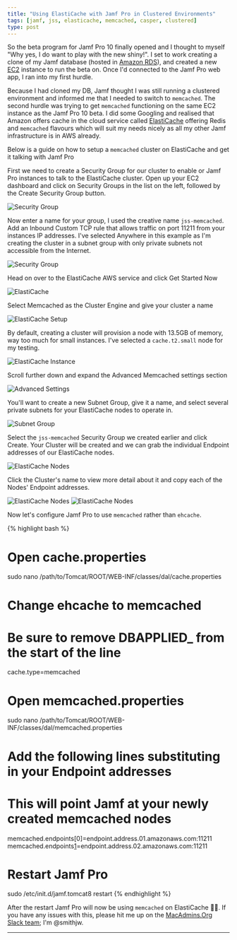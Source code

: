 ```yaml
---
title: "Using ElastiCache with Jamf Pro in Clustered Environments"
tags: [jamf, jss, elasticache, memcached, casper, clustered]
type: post
---
```


So the beta program for Jamf Pro 10 finally opened and I thought to myself "Why yes, I do want to play with the new shiny!". I set to work creating a clone of my Jamf database (hosted in [Amazon RDS][1]), and created a new [EC2][2] instance to run the beta on. Once I'd connected to the Jamf Pro web app, I ran into my first hurdle.

Because I had cloned my DB, Jamf thought I was still running a clustered environment and informed me that I needed to switch to `memcached`. The second hurdle was trying to get `memcached` functioning on the same EC2 instance as the Jamf Pro 10 beta. I did some Googling and realised that Amazon offers cache in the cloud service called [ElastiCache][3] offering Redis and `memcached` flavours which will suit my needs nicely as all my other Jamf infrastructure is in AWS already.

Below is a guide on how to setup a `memcached` cluster on ElastiCache and get it talking with Jamf Pro

First we need to create a Security Group for our cluster to enable or Jamf Pro instances to talk to the ElastiCache cluster. Open up your EC2 dashboard and click on Security Groups in the list on the left, followed by the Create Security Group button.

![Security Group](/images/ElastiCache/ElastiCache1.png)

Now enter a name for your group, I used the creative name `jss-memcached`. Add an Inbound Custom TCP rule that allows traffic on port 11211 from your instances IP addresses. I've selected Anywhere in this example as I'm creating the cluster in a subnet group with only private subnets not accessible from the Internet.

![Security Group](/images/ElastiCache/ElastiCache2.png)

Head on over to the ElastiCache AWS service and click Get Started Now

![ElastiCache](/images/ElastiCache/ElastiCache3.png)

Select Memcached as the Cluster Engine and give your cluster a name

![ElastiCache Setup](/images/ElastiCache/ElastiCache4.png)

By default, creating a cluster will provision a node with 13.5GB of memory, way too much for small instances. I've selected a `cache.t2.small` node for my testing.

![ElastiCache Instance](/images/ElastiCache/ElastiCache5.png)

Scroll further down and expand the Advanced Memcached settings section

![Advanced Settings](/images/ElastiCache/ElastiCache6.png)

You'll want to create a new Subnet Group, give it a name, and select several private subnets for your ElastiCache nodes to operate in.

![Subnet Group](/images/ElastiCache/ElastiCache7.png)

Select the `jss-memcached` Security Group we created earlier and click Create. Your Cluster will be created and we can grab the individual Endpoint addresses of our ElastiCache nodes.

![ElastiCache Nodes](/images/ElastiCache/ElastiCache8.png)

Click the Cluster's name to view more detail about it and copy each of the Nodes' Endpoint addresses.

![ElastiCache Nodes](/images/ElastiCache/ElastiCache9.png)
![ElastiCache Nodes](/images/ElastiCache/ElastiCache10.png)

Now let's configure Jamf Pro to use `memcached` rather than `ehcache`.

{% highlight bash %}
# Open cache.properties
sudo nano /path/to/Tomcat/ROOT/WEB-INF/classes/dal/cache.properties

# Change ehcache to memcached
# Be sure to remove DBAPPLIED_ from the start of the line
cache.type=memcached

# Open memcached.properties
sudo nano /path/to/Tomcat/ROOT/WEB-INF/classes/dal/memcached.properties

# Add the following lines substituting in your Endpoint addresses
# This will point Jamf at your newly created memcached nodes
memcached.endpoints[0]=endpoint.address.01.amazonaws.com:11211
memcached.endpoints[1]=endpoint.address.02.amazonaws.com:11211

# Restart Jamf Pro
sudo /etc/init.d/jamf.tomcat8 restart
{% endhighlight %}

After the restart Jamf Pro will now be using `memcached` on ElastiCache 🙌🏽. If you have any issues with this, please hit me up on the [MacAdmins.Org Slack team][4]; I'm @smithjw.

---

[1]:	https://aws.amazon.com/rds/
[2]:  https://aws.amazon.com/ec2/
[3]:  https://aws.amazon.com/elasticache/
[4]:  https://macadmins.herokuapp.com/
